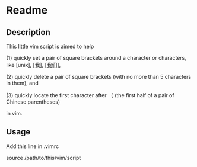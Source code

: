 # Readme

## Description

This little vim script is aimed to help

(1) quickly set a pair of square brackets around a character or characters, like \[unix\], \[我\], \[我们\],

(2) quickly delete a pair of square brackets (with no more than 5 characters in them), and

(3) quickly locate the first character after （ (the first half of a pair of Chinese parentheses)

in vim.

## Usage

Add this line in .vimrc

source /path/to/this/vim/script
